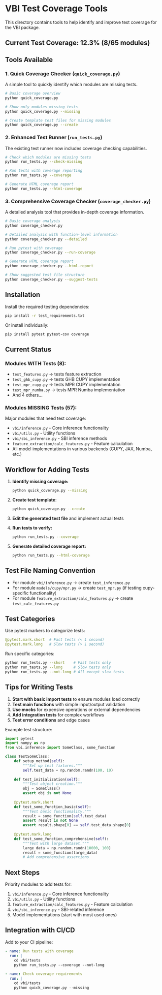 # VBI Test Coverage Tools

This directory contains tools to help identify and improve test coverage for the VBI package.

## Current Test Coverage: 12.3% (8/65 modules)

## Tools Available

### 1. Quick Coverage Checker (`quick_coverage.py`)

A simple tool to quickly identify which modules are missing tests.

```bash
# Basic coverage overview
python quick_coverage.py

# Show only modules missing tests
python quick_coverage.py --missing

# Create template test files for missing modules
python quick_coverage.py --create
```

### 2. Enhanced Test Runner (`run_tests.py`)

The existing test runner now includes coverage checking capabilities.

```bash
# Check which modules are missing tests
python run_tests.py --check-missing

# Run tests with coverage reporting
python run_tests.py --coverage

# Generate HTML coverage report
python run_tests.py --html-coverage
```

### 3. Comprehensive Coverage Checker (`coverage_checker.py`)

A detailed analysis tool that provides in-depth coverage information.

```bash
# Basic coverage analysis
python coverage_checker.py

# Detailed analysis with function-level information
python coverage_checker.py --detailed

# Run pytest with coverage
python coverage_checker.py --run-coverage

# Generate HTML coverage report
python coverage_checker.py --html-report

# Show suggested test file structure
python coverage_checker.py --suggest-tests
```

## Installation

Install the required testing dependencies:

```bash
pip install -r test_requirements.txt
```

Or install individually:

```bash
pip install pytest pytest-cov coverage
```

## Current Status

### Modules WITH Tests (8):
- `test_features.py` → tests feature extraction
- `test_ghb_cupy.py` → tests GHB CUPY implementation  
- `test_mpr_cupy.py` → tests MPR CUPY implementation
- `test_mpr_numba.py` → tests MPR Numba implementation
- And 4 others...

### Modules MISSING Tests (57):
Major modules that need test coverage:
- `vbi/inference.py` - Core inference functionality
- `vbi/utils.py` - Utility functions
- `vbi/sbi_inference.py` - SBI inference methods
- `feature_extraction/calc_features.py` - Feature calculation
- All model implementations in various backends (CUPY, JAX, Numba, etc.)

## Workflow for Adding Tests

1. **Identify missing coverage:**
   ```bash
   python quick_coverage.py --missing
   ```

2. **Create test template:**
   ```bash
   python quick_coverage.py --create
   ```

3. **Edit the generated test file** and implement actual tests

4. **Run tests to verify:**
   ```bash
   python run_tests.py --coverage
   ```

5. **Generate detailed coverage report:**
   ```bash
   python run_tests.py --html-coverage
   ```

## Test File Naming Convention

- For module `vbi/inference.py` → create `test_inference.py`
- For module `models/cupy/mpr.py` → create `test_mpr.py` (if testing cupy-specific functionality)
- For module `feature_extraction/calc_features.py` → create `test_calc_features.py`

## Test Categories

Use pytest markers to categorize tests:

```python
@pytest.mark.short  # Fast tests (< 1 second)
@pytest.mark.long   # Slow tests (> 1 second)
```

Run specific categories:
```bash
python run_tests.py --short    # Fast tests only
python run_tests.py --long     # Slow tests only
python run_tests.py --not-long # All except slow tests
```

## Tips for Writing Tests

1. **Start with basic import tests** to ensure modules load correctly
2. **Test main functions** with simple input/output validation
3. **Use mocks** for expensive operations or external dependencies
4. **Add integration tests** for complex workflows
5. **Test error conditions** and edge cases

Example test structure:
```python
import pytest
import numpy as np
from vbi.inference import SomeClass, some_function

class TestSomeClass:
    def setup_method(self):
        """Set up test fixtures."""
        self.test_data = np.random.randn(100, 10)
    
    def test_initialization(self):
        """Test object creation."""
        obj = SomeClass()
        assert obj is not None
    
    @pytest.mark.short
    def test_some_function_basic(self):
        """Test basic functionality."""
        result = some_function(self.test_data)
        assert result is not None
        assert result.shape[0] == self.test_data.shape[0]
    
    @pytest.mark.long
    def test_some_function_comprehensive(self):
        """Test with large dataset."""
        large_data = np.random.randn(10000, 100)
        result = some_function(large_data)
        # Add comprehensive assertions
```

## Next Steps

Priority modules to add tests for:
1. `vbi/inference.py` - Core inference functionality
2. `vbi/utils.py` - Utility functions
3. `feature_extraction/calc_features.py` - Feature calculation
4. `vbi/sbi_inference.py` - SBI-related inference
5. Model implementations (start with most used ones)

## Integration with CI/CD

Add to your CI pipeline:
```yaml
- name: Run tests with coverage
  run: |
    cd vbi/tests
    python run_tests.py --coverage --not-long
    
- name: Check coverage requirements
  run: |
    cd vbi/tests  
    python quick_coverage.py --missing
```
